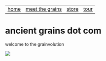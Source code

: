 <html>
  <body>
    <div id="header">
      <table>
        <tr>
          <td><a href="/index">home</a></td>
          <td><a href="/grains">meet the grains</a></td>
          <td><a href="/store">store</a></td>
          <td><a href="/tour">tour</a></td>
        </tr>
      </table>
    </div>
    <h1>ancient grains dot com</h1>
    <p>welcome to the grainvolution</p>
    <img src="https://external-content.duckduckgo.com/iu/?u=https%3A%2F%2Ftse1.mm.bing.net%2Fth%3Fid%3DOIP.7P_1zDmkOXtm75ae1Ac4_gHaEK%26pid%3DApi&f=1">
  </body>
</html>



























